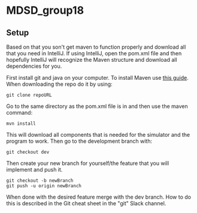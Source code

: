 # MDSD_group18

## Setup
Based on that you son't get maven to function properly and download all that you need in IntelliJ. If using IntelliJ, open the pom.xml file and then hopefully IntelliJ will recognize the Maven structure and download all dependencies for you.

First install git and java on your computer. 
To install Maven use [this guide](https://www.mkyong.com/maven/how-to-install-maven-in-windows/). 
When downloading the repo do it by using:
```
git clone repoURL 
```
Go to the same directory as the pom.xml file is in and then use the maven command:
```
mvn install
```
This will download all components that is needed for the simulator and the program to work.
Then go to the development branch with:
```
git checkout dev
```
Then create your new branch for yourself/the feature that you will implement and push it.
```
git checkout -b newBranch
git push -u origin newBranch
```
When done with the desired feature merge with the dev branch. How to do this is described in the Git cheat sheet in the "git" Slack channel.
